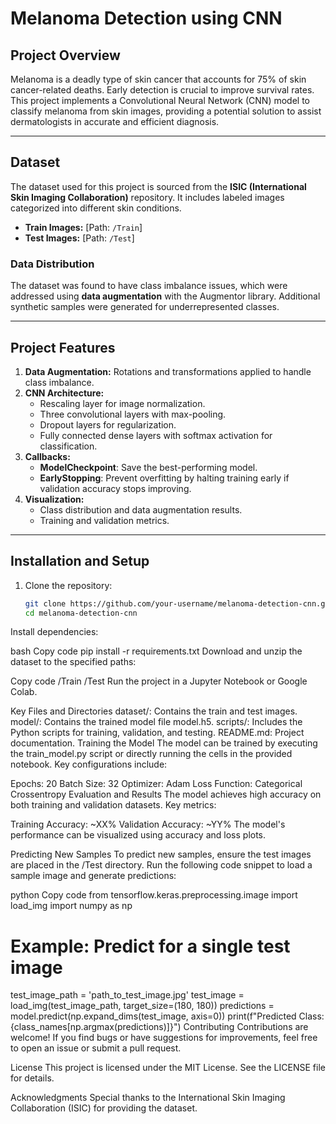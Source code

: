 # Melanoma Detection using CNN

## Project Overview

Melanoma is a deadly type of skin cancer that accounts for 75% of skin cancer-related deaths. Early detection is crucial to improve survival rates. This project implements a Convolutional Neural Network (CNN) model to classify melanoma from skin images, providing a potential solution to assist dermatologists in accurate and efficient diagnosis.

---

## Dataset

The dataset used for this project is sourced from the **ISIC (International Skin Imaging Collaboration)** repository. It includes labeled images categorized into different skin conditions. 

- **Train Images:** [Path: `/Train`]
- **Test Images:** [Path: `/Test`]

### Data Distribution
The dataset was found to have class imbalance issues, which were addressed using **data augmentation** with the Augmentor library. Additional synthetic samples were generated for underrepresented classes.

---

## Project Features

1. **Data Augmentation:** Rotations and transformations applied to handle class imbalance.
2. **CNN Architecture:**
   - Rescaling layer for image normalization.
   - Three convolutional layers with max-pooling.
   - Dropout layers for regularization.
   - Fully connected dense layers with softmax activation for classification.
3. **Callbacks:**
   - **ModelCheckpoint**: Save the best-performing model.
   - **EarlyStopping**: Prevent overfitting by halting training early if validation accuracy stops improving.
4. **Visualization:**
   - Class distribution and data augmentation results.
   - Training and validation metrics.

---

## Installation and Setup

1. Clone the repository:
   ```bash
   git clone https://github.com/your-username/melanoma-detection-cnn.git
   cd melanoma-detection-cnn
Install dependencies:

bash
Copy code
pip install -r requirements.txt
Download and unzip the dataset to the specified paths:

Copy code
/Train
/Test
Run the project in a Jupyter Notebook or Google Colab.

Key Files and Directories
dataset/: Contains the train and test images.
model/: Contains the trained model file model.h5.
scripts/: Includes the Python scripts for training, validation, and testing.
README.md: Project documentation.
Training the Model
The model can be trained by executing the train_model.py script or directly running the cells in the provided notebook. Key configurations include:

Epochs: 20
Batch Size: 32
Optimizer: Adam
Loss Function: Categorical Crossentropy
Evaluation and Results
The model achieves high accuracy on both training and validation datasets. Key metrics:

Training Accuracy: ~XX%
Validation Accuracy: ~YY%
The model's performance can be visualized using accuracy and loss plots.

Predicting New Samples
To predict new samples, ensure the test images are placed in the /Test directory. Run the following code snippet to load a sample image and generate predictions:

python
Copy code
from tensorflow.keras.preprocessing.image import load_img
import numpy as np

# Example: Predict for a single test image
test_image_path = 'path_to_test_image.jpg'
test_image = load_img(test_image_path, target_size=(180, 180))
predictions = model.predict(np.expand_dims(test_image, axis=0))
print(f"Predicted Class: {class_names[np.argmax(predictions)]}")
Contributing
Contributions are welcome! If you find bugs or have suggestions for improvements, feel free to open an issue or submit a pull request.

License
This project is licensed under the MIT License. See the LICENSE file for details.

Acknowledgments
Special thanks to the International Skin Imaging Collaboration (ISIC) for providing the dataset.
